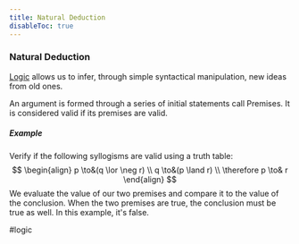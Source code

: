 ```yaml
---
title: Natural Deduction
disableToc: true
---
```


### Natural Deduction
[Logic](logic.md) allows us to infer, through simple syntactical manipulation, new ideas from old ones.

An argument is formed through a series of initial statements call Premises. It is considered valid if its premises are valid.

##### Example
Verify if the following syllogisms are valid using a truth table:
$$
\begin{align}
	p \to&(q \lor \neg r) \\
	q \to&(p \land r) \\
	\therefore p \to& r
\end{align}
$$
We evaluate the value of our two premises and compare it to the value of the conclusion. When the two premises are true, the conclusion must be true as well. In this example, it's false.

#logic 
